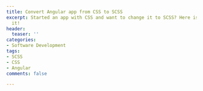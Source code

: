 ```yaml
---
title: Convert Angular app from CSS to SCSS
excerpt: Started an app with CSS and want to change it to SCSS? Here is how to do
  it!
header:
  teaser: ''
categories:
- Software Development
tags:
- SCSS
- CSS
- Angular
comments: false

---
```

